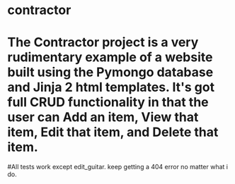 # contractor
# The Contractor project is a very rudimentary example of a website built using the Pymongo database and Jinja 2 html templates. It's got full CRUD functionality in that the user can Add an item, View that item, Edit that item, and Delete that item.

#All tests work except edit_guitar. keep getting a 404 error no matter what i do. 
